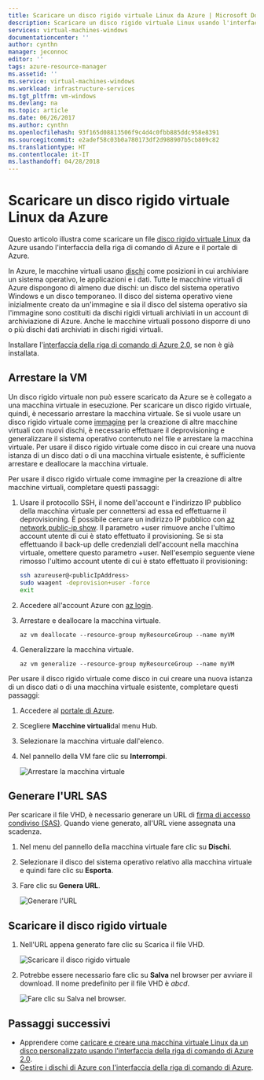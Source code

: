 ```yaml
---
title: Scaricare un disco rigido virtuale Linux da Azure | Microsoft Docs
description: Scaricare un disco rigido virtuale Linux usando l'interfaccia della riga di comando di Azure e il portale di Azure.
services: virtual-machines-windows
documentationcenter: ''
author: cynthn
manager: jeconnoc
editor: ''
tags: azure-resource-manager
ms.assetid: ''
ms.service: virtual-machines-windows
ms.workload: infrastructure-services
ms.tgt_pltfrm: vm-windows
ms.devlang: na
ms.topic: article
ms.date: 06/26/2017
ms.author: cynthn
ms.openlocfilehash: 93f165d08813506f9c4d4c0fbb885ddc958e8391
ms.sourcegitcommit: e2adef58c03b0a780173df2d988907b5cb809c82
ms.translationtype: HT
ms.contentlocale: it-IT
ms.lasthandoff: 04/28/2018
---
```

# <a name="download-a-linux-vhd-from-azure"></a>Scaricare un disco rigido virtuale Linux da Azure

Questo articolo illustra come scaricare un file [disco rigido virtuale Linux](about-disks-and-vhds.md?toc=%2fazure%2fvirtual-machines%2flinux%2ftoc.json) da Azure usando l'interfaccia della riga di comando di Azure e il portale di Azure. 

In Azure, le macchine virtuali usano [dischi](../windows/managed-disks-overview.md?toc=%2fazure%2fvirtual-machines%2flinux%2ftoc.json) come posizioni in cui archiviare un sistema operativo, le applicazioni e i dati. Tutte le macchine virtuali di Azure dispongono di almeno due dischi: un disco del sistema operativo Windows e un disco temporaneo. Il disco del sistema operativo viene inizialmente creato da un'immagine e sia il disco del sistema operativo sia l'immagine sono costituiti da dischi rigidi virtuali archiviati in un account di archiviazione di Azure. Anche le macchine virtuali possono disporre di uno o più dischi dati archiviati in dischi rigidi virtuali.

Installare l'[interfaccia della riga di comando di Azure 2.0](https://docs.microsoft.com/cli/azure/install-az-cli2), se non è già installata.

## <a name="stop-the-vm"></a>Arrestare la VM

Un disco rigido virtuale non può essere scaricato da Azure se è collegato a una macchina virtuale in esecuzione. Per scaricare un disco rigido virtuale, quindi, è necessario arrestare la macchina virtuale. Se si vuole usare un disco rigido virtuale come [immagine](tutorial-custom-images.md) per la creazione di altre macchine virtuali con nuovi dischi, è necessario effettuare il deprovisioning e generalizzare il sistema operativo contenuto nel file e arrestare la macchina virtuale. Per usare il disco rigido virtuale come disco in cui creare una nuova istanza di un disco dati o di una macchina virtuale esistente, è sufficiente arrestare e deallocare la macchina virtuale.

Per usare il disco rigido virtuale come immagine per la creazione di altre macchine virtuali, completare questi passaggi:

1. Usare il protocollo SSH, il nome dell'account e l'indirizzo IP pubblico della macchina virtuale per connettersi ad essa ed effettuarne il deprovisioning. È possibile cercare un indirizzo IP pubblico con [az network public-ip show](https://docs.microsoft.com/cli/azure/network/public-ip#az-network-public-ip-show). Il parametro +user rimuove anche l'ultimo account utente di cui è stato effettuato il provisioning. Se si sta effettuando il back-up delle credenziali dell'account nella macchina virtuale, omettere questo parametro +user. Nell'esempio seguente viene rimosso l'ultimo account utente di cui è stato effettuato il provisioning:

    ```bash
    ssh azureuser@<publicIpAddress>
    sudo waagent -deprovision+user -force
    exit 
    ```

2. Accedere all'account Azure con [az login](https://docs.microsoft.com/cli/azure/reference-index#az_login).
3. Arrestare e deallocare la macchina virtuale.

    ```azurecli
    az vm deallocate --resource-group myResourceGroup --name myVM
    ```

4. Generalizzare la macchina virtuale. 

    ```azurecli
    az vm generalize --resource-group myResourceGroup --name myVM
    ``` 

Per usare il disco rigido virtuale come disco in cui creare una nuova istanza di un disco dati o di una macchina virtuale esistente, completare questi passaggi:

1.  Accedere al [portale di Azure](https://portal.azure.com/).
2.  Scegliere **Macchine virtuali**dal menu Hub.
3.  Selezionare la macchina virtuale dall'elenco.
4.  Nel pannello della VM fare clic su **Interrompi**.

    ![Arrestare la macchina virtuale](./media/download-vhd/export-stop.png)

## <a name="generate-sas-url"></a>Generare l'URL SAS

Per scaricare il file VHD, è necessario generare un URL di [firma di accesso condiviso (SAS)](../../storage/common/storage-dotnet-shared-access-signature-part-1.md?toc=%2fazure%2fvirtual-machines%2fwindows%2ftoc.json). Quando viene generato, all'URL viene assegnata una scadenza.

1.  Nel menu del pannello della macchina virtuale fare clic su **Dischi**.
2.  Selezionare il disco del sistema operativo relativo alla macchina virtuale e quindi fare clic su **Esporta**.
3.  Fare clic su **Genera URL**.

    ![Generare l'URL](./media/download-vhd/export-generate.png)

## <a name="download-vhd"></a>Scaricare il disco rigido virtuale

1.  Nell'URL appena generato fare clic su Scarica il file VHD.

    ![Scaricare il disco rigido virtuale](./media/download-vhd/export-download.png)

2.  Potrebbe essere necessario fare clic su **Salva** nel browser per avviare il download. Il nome predefinito per il file VHD è *abcd*.

    ![Fare clic su Salva nel browser.](./media/download-vhd/export-save.png)

## <a name="next-steps"></a>Passaggi successivi

- Apprendere come [caricare e creare una macchina virtuale Linux da un disco personalizzato usando l'interfaccia della riga di comando di Azure 2.0](upload-vhd.md?toc=%2fazure%2fvirtual-machines%2flinux%2ftoc.json). 
- [Gestire i dischi di Azure con l'interfaccia della riga di comando di Azure](tutorial-manage-disks.md?toc=%2fazure%2fvirtual-machines%2flinux%2ftoc.json).

